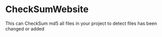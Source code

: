 # CheckSumWebsite
This can CheckSum md5 all files in your project to detect files has been changed or added
